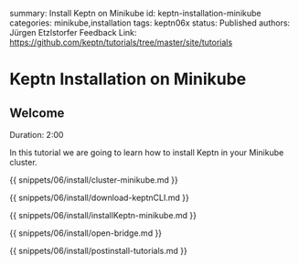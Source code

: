 summary: Install Keptn on Minikube
id: keptn-installation-minikube
categories: minikube,installation
tags: keptn06x
status: Published 
authors: Jürgen Etzlstorfer
Feedback Link: https://github.com/keptn/tutorials/tree/master/site/tutorials


# Keptn Installation on Minikube

## Welcome
Duration: 2:00

In this tutorial we are going to learn how to install Keptn in your Minikube cluster.

{{ snippets/06/install/cluster-minikube.md }}

{{ snippets/06/install/download-keptnCLI.md }}

{{ snippets/06/install/installKeptn-minikube.md }}

{{ snippets/06/install/open-bridge.md }}

{{ snippets/06/install/postinstall-tutorials.md }}
